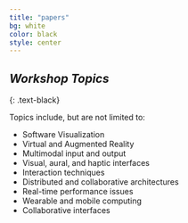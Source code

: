 ```yaml
---
title: "papers"
bg: white
color: black
style: center
---
```


## *Workshop Topics*
{: .text-black}

Topics include, but are not limited to:

 - Software Visualization
 - Virtual and Augmented Reality
 - Multimodal input and output
 - Visual, aural, and haptic interfaces
 - Interaction techniques
 - Distributed and collaborative architectures
 - Real-time performance issues
 - Wearable and mobile computing
 - Collaborative interfaces
